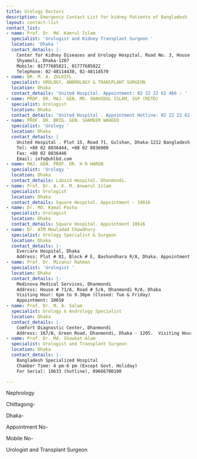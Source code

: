 ```yaml
---
title: Urology Doctors
description: Emergency Contact List for kidney Patients of Bangladesh
layout: contact-list
contact_list:
- name: Prof. Dr. Md. Kamrul Islam
  specialist: 'Urologist and Kidney Transplant Surgeon '
  location: 'Dhaka '
  contact_details: |-
    Center for Kidney Diseases and Urology Hospital. Road No. 3, House No. 32
    Shyamoli, Dhaka-1207
    Mobile: 01777685821, 01777685822
    Telephone: 02-48114430, 02-48114570
- name: DR. M. A. ZULKIFL
  specialist: UROLOGY, ANDROLOGY & TRANSPLANT SURGEON
  location: Dhaka
  contact_details: 'United Hospital. Appointment: 02 22 22 62 466 : '
- name: PROF. DR. MAJ. GEN. MD. SHAHIDUL ISLAM, SGP (RETD)
  specialist: Urologist
  location: Dhaka
  contact_details: 'United Hospital . Appointment Hotline: 02 22 22 62 466'
- name: PROF. DR. BRIG. GEN. SHAMEEM WAHEED
  specialist: 'Urology '
  location: Dhaka
  contact_details: |
    United Hospital . Plot 15, Road 71, Gulshan, Dhaka-1212 Bangladesh
    Tel: +88 02 8836444, +88 02 8836000
    Fax: +88 02 8836446
    Email: info@uhlbd.com
- name: MAJ. GEN. PROF. DR. H R HARUN
  specialist: 'Urology '
  location: Dhaka
  contact_details: Labaid Hospital. Dhanmondi.
- name: Prof. Dr. A. K. M. Anwarul Islam
  specialist: Urologist
  location: Dhaka
  contact_details: Square Hospital. Appointment - 10616
- name: Dr. Md. Kamal Pasha
  specialist: Urologist
  location: Dhaka
  contact_details: Square Hospital. Appointment 10616
- name: Dr. ATM Mowladad Chowdhury
  specialist: Urology Specialist & Surgeon
  location: Dhaka
  contact_details: |-
    Evercare Hospital, Dhaka
    Address: Plot # 81, Block # E, Bashundhara R/A, Dhaka. Appointment: 10678
- name: Prof. Dr. Mizanur Rahman
  specialist: 'Urologist '
  location: Dhaka
  contact_details: |-
    Medinova Medical Services, Dhanmondi
    Address: House # 71/A, Road # 5/A, Dhanmondi R/A, Dhaka
    Visiting Hour: 6pm to 9.30pm (Closed: Tue & Friday)
    Appointment: 10658
- name: Prof. Dr. M. A. Salam
  specialist: Urology & Andrology Specialist
  location: Dhaka
  contact_details: |-
    Comfort Diagnostic Center, Dhanmondi
    Address: 167/B, Green Road, Dhanmondi, Dhaka - 1205.  Visiting Hour: 7pm to 9pm (Closed: Thursday & Friday)Appointment: +8801731956033
- name: Prof. Dr. Md. Shawkat Alam
  specialist: Urologist and Transplant Surgeon
  location: Dhaka
  contact_details: |-
    Bangladesh Specialized Hospital
    Chamber Time: 4 pm-6 pm (Except Govt. Holiday)
    For Serial: 10633 (hotline), 09666700100

---
```

Nephrology

Chittagong-

Dhaka-

Appointment No-

Mobile No-

Urologist and Transplant Surgeon